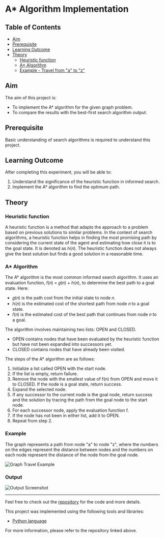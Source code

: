 # A* Algorithm Implementation

## Table of Contents
- [Aim](#aim)
- [Prerequisite](#prerequisite)
- [Learning Outcome](#learning-outcome)
- [Theory](#theory)
  - [Heuristic function](#heuristic-function)
  - [A* Algorithm](#a-algorithm)
  - [Example - Travel from "a" to "z"](#Example)

## Aim
The aim of this project is:
- To implement the A* algorithm for the given graph problem.
- To compare the results with the best-first search algorithm output.

## Prerequisite
Basic understanding of search algorithms is required to understand this project.

## Learning Outcome
After completing this experiment, you will be able to:
1. Understand the significance of the heuristic function in informed search.
2. Implement the A* algorithm to find the optimum path.

## Theory

### Heuristic function
A heuristic function is a method that adapts the approach to a problem based on previous solutions to similar problems. In the context of search algorithms, a heuristic function helps in finding the most promising path by considering the current state of the agent and estimating how close it is to the goal state. It is denoted as ℎ(𝑛). The heuristic function does not always give the best solution but finds a good solution in a reasonable time.

### A* Algorithm
The A* algorithm is the most common informed search algorithm. It uses an evaluation function, 𝑓(𝑛) = 𝑔(𝑛) + ℎ(𝑛), to determine the best path to a goal state. Here:
- 𝑔(𝑛) is the path cost from the initial state to node 𝑛.
- ℎ(𝑛) is the estimated cost of the shortest path from node 𝑛 to a goal state.
- 𝑓(𝑛) is the estimated cost of the best path that continues from node 𝑛 to a goal.

The algorithm involves maintaining two lists: OPEN and CLOSED.
- OPEN contains nodes that have been evaluated by the heuristic function but have not been expanded into successors yet.
- CLOSED contains nodes that have already been visited.

The steps of the A* algorithm are as follows:
1. Initialize a list called OPEN with the start node.
2. If the list is empty, return failure.
3. Remove the node with the smallest value of f(n) from OPEN and move it to CLOSED. If the node is a goal state, return success.
4. Expand the selected node.
5. If any successor to the current node is the goal node, return success and the solution by tracing the path from the goal node to the start node.
6. For each successor node, apply the evaluation function f.
7. If the node has not been in either list, add it to OPEN.
8. Repeat from step 2.

### Example
The graph represents a path from node "a" to node "z", where the numbers on the edges represent the distance between nodes and the numbers on each node represent the distance of the node from the goal node.

![Graph Travel Example](https://user-images.githubusercontent.com/57552973/207906432-79932d21-d7ca-434e-8a6a-e0cbc13ecd8f.png)

### Output
![Output Screenshot](https://user-images.githubusercontent.com/57552973/207906767-a7c1624a-eebb-4424-835f-5ed7dd0448b8.png)

---

Feel free to check out the [repository](https://github.com/Haleshot/AI-ML/tree/master/A_Star_Search) for the code and more details.

This project was implemented using the following tools and libraries:
- [Python language](https://www.python.org/)

For more information, please refer to the repository linked above.
